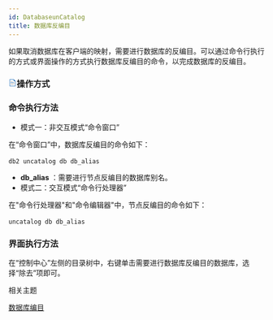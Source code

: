 ```yaml
---
id: DatabaseunCatalog
title: 数据库反编目
---
```

如果取消数据库在客户端的映射，需要进行数据库的反编目。可以通过命令行执行的方式或界面操作的方式执行数据库反编目的命令，以完成数据库的反编目。

### ![](../../img/read.gif)操作方式

### 命令执行方法

* 模式一：非交互模式“命令窗口” 

在“命令窗口”中，数据库反编目的命令如下：

```db2 uncatalog db db_alias```
  

  * **db_alias** ：需要进行节点反编目的数据库别名。
* 模式二：交互模式“命令行处理器” 

在"命令行处理器"和"命令编辑器"中，节点反编目的命令如下：
  
```uncatalog db db_alias```  
  

### 界面执行方法

在“控制中心”左侧的目录树中，右键单击需要进行数据库反编目的数据库，选择“除去”项即可。

相关主题

 [数据库编目](DatabaseCatalog)


